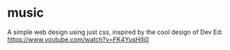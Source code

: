 # music
A simple web design 
using just css, inspired by the cool design of Dev Ed:
https://www.youtube.com/watch?v=FK4YusHIIj0
